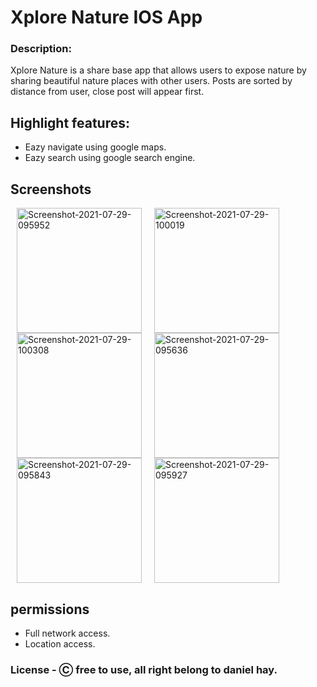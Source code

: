 # Xplore Nature IOS App
### Description:

Xplore Nature is a share base app that allows users to expose nature by sharing beautiful nature places with other users.
Posts are sorted by distance from user, close post will appear first. 


## Highlight features:
* Eazy navigate using google maps.
* Eazy search using google search engine.

## Screenshots
<img src="https://i.ibb.co/m8RLFGg/Screenshot-2021-07-29-095952.png" alt="Screenshot-2021-07-29-095952" width="200" hspace="10"><img src="https://i.ibb.co/GnsgQVq/Screenshot-2021-07-29-100019.png" alt="Screenshot-2021-07-29-100019" width="200" hspace="10"><img src="https://i.ibb.co/0r4PnWH/Screenshot-2021-07-29-100308.png" alt="Screenshot-2021-07-29-100308" width="200" hspace="10"><img src="https://i.ibb.co/3y7WvJ0/Screenshot-2021-07-29-095636.png" alt="Screenshot-2021-07-29-095636" width="200" hspace="10"><img src="https://i.ibb.co/0tLL3hY/Screenshot-2021-07-29-095843.png" alt="Screenshot-2021-07-29-095843" width="200" hspace="10"><img src="https://i.ibb.co/BcsXG51/Screenshot-2021-07-29-095927.png" alt="Screenshot-2021-07-29-095927" width="200" hspace="10">


## permissions
* Full network access.
* Location access.
### License - Ⓒ free to use, all right belong to daniel hay.
